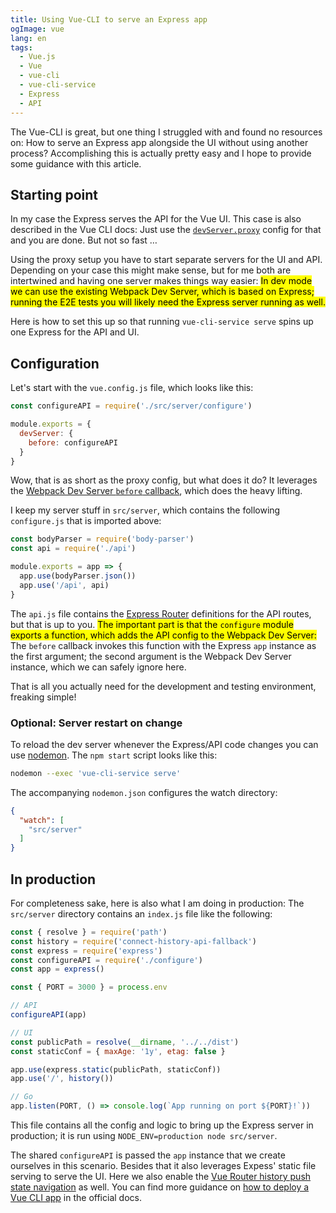 ```yaml
---
title: Using Vue-CLI to serve an Express app
ogImage: vue
lang: en
tags:
  - Vue.js
  - Vue
  - vue-cli
  - vue-cli-service
  - Express
  - API
---
```


The Vue-CLI is great, but one thing I struggled with and found no resources on:
How to serve an Express app alongside the UI without using another process?
Accomplishing this is actually pretty easy and I hope to provide some guidance with this article.

## Starting point

In my case the Express serves the API for the Vue UI.
This case is also described in the Vue CLI docs:
Just use the [`devServer.proxy`](https://cli.vuejs.org/config/#devserver-proxy) config for that and you are done.
But not so fast …

Using the proxy setup you have to start separate servers for the UI and API.
Depending on your case this might make sense, but for me both are intertwined and having one server makes things way easier:
<mark>In dev mode we can use the existing Webpack Dev Server, which is based on Express;
running the E2E tests you will likely need the Express server running as well.</mark>

Here is how to set this up so that running `vue-cli-service serve` spins up one Express for the API and UI.

## Configuration

Let's start with the `vue.config.js` file, which looks like this:

```js
const configureAPI = require('./src/server/configure')

module.exports = {
  devServer: {
    before: configureAPI
  }
}
```

Wow, that is as short as the proxy config, but what does it do?
It leverages the [Webpack Dev Server `before` callback](https://webpack.js.org/configuration/dev-server/#devserverbefore), which does the heavy lifting.

I keep my server stuff in `src/server`, which contains the following `configure.js` that is imported above:

```js
const bodyParser = require('body-parser')
const api = require('./api')

module.exports = app => {
  app.use(bodyParser.json())
  app.use('/api', api)
}
```

The `api.js` file contains the [Express Router](https://expressjs.com/en/guide/routing.html#express-router) definitions for the API routes, but that is up to you.
<mark>The important part is that the `configure` module exports a function, which adds the API config to the Webpack Dev Server:</mark>
The `before` callback invokes this function with the Express `app` instance as the first argument;
the second argument is the Webpack Dev Server instance, which we can safely ignore here.

That is all you actually need for the development and testing environment, freaking simple!

### Optional: Server restart on change

To reload the dev server whenever the Express/API code changes you can use [nodemon](https://github.com/remy/nodemon#running-non-node-scripts).
The `npm start` script looks like this:

```bash
nodemon --exec 'vue-cli-service serve'
```

The accompanying `nodemon.json` configures the watch directory:

```json
{
  "watch": [
    "src/server"
  ]
}
```

## In production

For completeness sake, here is also what I am doing in production:
The `src/server` directory contains an `index.js` file like the following:

```js
const { resolve } = require('path')
const history = require('connect-history-api-fallback')
const express = require('express')
const configureAPI = require('./configure')
const app = express()

const { PORT = 3000 } = process.env

// API
configureAPI(app)

// UI
const publicPath = resolve(__dirname, '../../dist')
const staticConf = { maxAge: '1y', etag: false }

app.use(express.static(publicPath, staticConf))
app.use('/', history())

// Go
app.listen(PORT, () => console.log(`App running on port ${PORT}!`))
```

This file contains all the config and logic to bring up the Express server in production;
it is run using `NODE_ENV=production node src/server`.

The shared `configureAPI` is passed the `app` instance that we create ourselves in this scenario.
Besides that it also leverages Expess' static file serving to serve the UI.
Here we also enable the [Vue Router history push state navigation](https://router.vuejs.org/guide/essentials/history-mode.html) as well. You can find more guidance on [how to deploy a Vue CLI app](https://cli.vuejs.org/guide/deployment.html) in the official docs.
